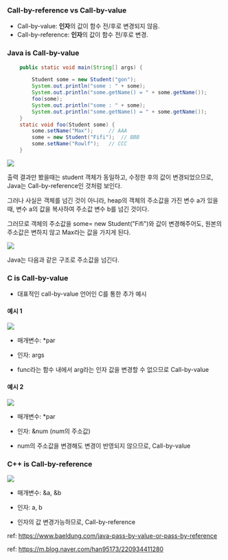 ### Call-by-reference vs Call-by-value

- Call-by-value: **인자**의 값이 함수 전/후로 변경되지 않음.
- Call-by-reference: **인자**의 값이 함수 전/후로 변경.


### Java is Call-by-value

```java
    public static void main(String[] args) {

        Student some = new Student("gon");
        System.out.println("some : " + some);
        System.out.println("some.getName() = " + some.getName());
        foo(some);
        System.out.println("some : " + some);
        System.out.println("some.getName() = " + some.getName());
    }
    static void foo(Student some) {
        some.setName("Max");     // AAA
        some = new Student("Fifi");  // BBB
        some.setName("Rowlf");   // CCC
    }

```
![](https://velog.velcdn.com/images/gon109/post/17314133-fe5a-488c-85f0-1e6d5438fe01/image.png)

출력 결과만 봤을때는 student 객체가 동일하고, 수정한 후의 값이 변경되었으므로, Java는 Call-by-reference인 것처럼 보인다.

그러나 사실은 객체를 넘긴 것이 아니라, heap의 객체의 주소값을 가진 변수 a가 있을때, 변수 a의 값을 복사하여 주소값 변수 b를 넘긴 것이다.

그러므로 객체의 주소값을 some= new Student("Fifi")와 값이 변경해주어도,
원본의 주소값은 변하지 않고 Max라는 값을 가지게 된다.

![](https://velog.velcdn.com/images/gon109/post/dc063383-3051-4108-bf40-1f530a687516/image.png)

Java는 다음과 같은 구조로 주소값을 넘긴다.

### C is Call-by-value

- 대표적인 call-by-value 언어인 C를 통한 추가 예시


#### 예시 1

![](https://velog.velcdn.com/images/gon109/post/1ad6e4e1-c172-429f-9570-cbefe94ee2ea/image.png)

- 매개변수: *par
- 인자: args

- func라는 함수 내에서 arg라는 인자 값을 변경할 수 없으므로 Call-by-value

#### 예시 2


![](https://velog.velcdn.com/images/gon109/post/79e7288f-26a3-4ec9-b9b1-639f0b6d92e3/image.png)
- 매개변수: *par
- 인자: &num (num의 주소값)

- num의 주소값을 변경해도 변경이 반영되지 않으므로, Call-by-value


### C++ is Call-by-reference

![](https://velog.velcdn.com/images/gon109/post/da27eebc-6fa9-4aec-81b9-4d527be027cf/image.png)

- 매개변수: &a, &b
- 인자: a, b

- 인자의 값 변경가능하므로, Call-by-reference

ref: https://www.baeldung.com/java-pass-by-value-or-pass-by-reference

ref: https://m.blog.naver.com/han95173/220934411280
